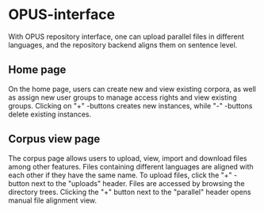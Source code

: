 # OPUS-interface

With OPUS repository interface, one can upload parallel files in different languages, and the repository backend aligns them on sentence level.

## Home page

On the home page, users can create new and view existing corpora, as well as assign new user groups to manage access rights and view existing groups. Clicking on "+" -buttons creates new instances, while "-" -buttons delete existing instances.

## Corpus view page

The corpus page allows users to upload, view, import and download files among other features. Files containing different languages are aligned with each other if they have the same name. To upload files, click the "+" -button next to the "uploads" header. Files are accessed by browsing the directory trees. Clicking the "+" button next to the "parallel" header opens manual file alignment view.

